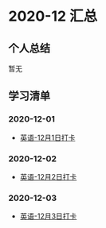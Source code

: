 # 2020-12 汇总

## 个人总结
暂无

## 学习清单
### 2020-12-01
* [英语-12月1日打卡](./2020-12-01/英语-12月1日打卡.md)

### 2020-12-02
* [英语-12月2日打卡](./2020-12-02/英语-12月2日打卡.md)

### 2020-12-03
* [英语-12月3日打卡](./2020-12-03/英语-12月3日打卡.md)
